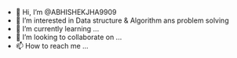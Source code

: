 - 👋 Hi, I’m @ABHISHEKJHA9909
- 👀 I’m interested in Data structure & Algorithm ans problem solving
- 🌱 I’m currently learning ...
- 💞️ I’m looking to collaborate on ...
- 📫 How to reach me ...

<!---
ABHISHEKJHA9909/ABHISHEKJHA9909 is a ✨ special ✨ repository because its `README.md` (this file) appears on your GitHub profile.
You can click the Preview link to take a look at your changes.
--->
